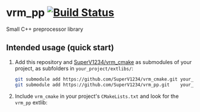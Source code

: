 # vrm_pp [![Build Status](https://travis-ci.org/SuperV1234/vrm_pp.svg?branch=master)](https://travis-ci.org/SuperV1234/vrm_pp)

Small C++ preprocessor library

## Intended usage (quick start)

1. Add this repository and [SuperV1234/vrm_cmake](https://github.com/SuperV1234/vrm_cmake) as submodules of your project, as subfolders in `your_project/extlibs/`:

    ```bash
    git submodule add https://github.com/SuperV1234/vrm_cmake.git your_project/extlibs/vrm_cmake
    git submodule add https://github.com/SuperV1234/vrm_pp.git    your_project/extlibs/vrm_pp
    ```

2. Include `vrm_cmake` in your project's `CMakeLists.txt` and look for the `vrm_pp` extlib:

    ```cmake

    ```